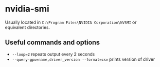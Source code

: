 # nvidia-smi

Usually located in  `C:\Program Files\NVIDIA Corporation\NVSMI` or equivalent directories.

## Useful commands and options

- `--loop=2` repeats output every 2 seconds
- `--query-gpu=name,driver_version --format=csv` prints version of driver

